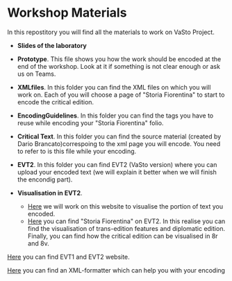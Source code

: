 # Workshop Materials

In this repostitory you will find all the materials to work on VaSto Project. 

* **Slides of the laboratory** 

* **Prototype**. This file shows you how the work should be encoded at the end of the workshop. Look at it if something is not clear enough or ask us on Teams. 

* **XMLfiles**. In this folder you can find the XML files on which you will work on. Each of you will choose a page of "Storia Fiorentina" to start to encode the critical edition.

* **EncodingGuidelines**. In this folder you can find the tags you have to reuse while encoding your "Storia Fiorentina" folio. 

* **Critical Text**. In this folder you can find the source material (created by Dario Brancato)correspoing to the xml page you will encode. You need to refer to is this file while your encoding.

* **EVT2**. In this folder you can find EVT2 (VaSto version) where you can upload your encoded text (we will explain it better when we will finish the encondig part).

* **Visualisation in EVT2**.
  - [Here](https://valentinapasqual.github.io/VaStoLabDHDK/) we will work on this website to visualise the portion of text you encoded.
  - [Here](https://valentinapasqual.github.io/ProgettoVasto/) you can find "Storia Fiorentina" on EVT2. In this realise you can find the visualisation of trans-edition features and diplomatic edition. Finally, you can find how the critical edition can be visualised in 8r and 8v.  

[Here](http://evt.labcd.unipi.it) you can find EVT1 and EVT2 website.

[Here](https://www.freeformatter.com/xml-formatter.html) you can find an XML-formatter which can help you with your encoding

